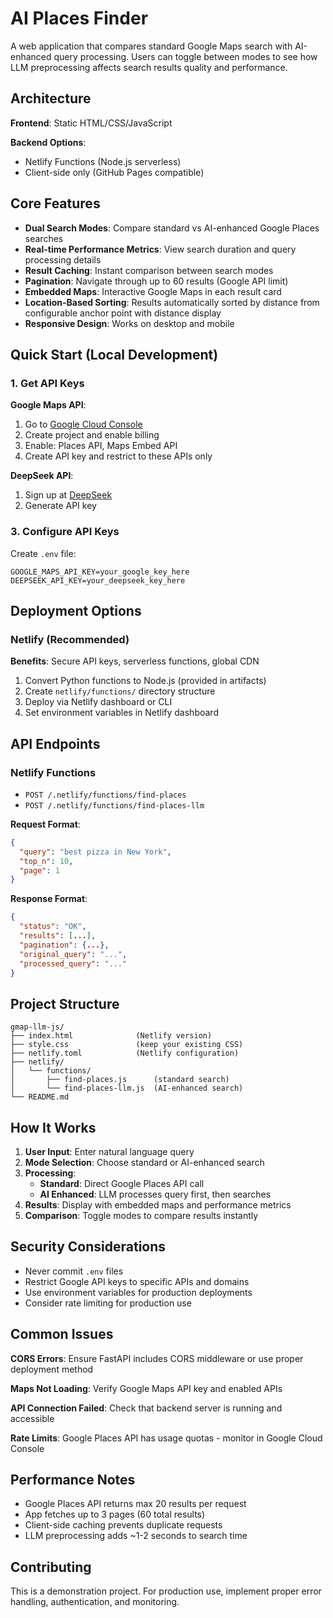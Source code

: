 # AI Places Finder
A web application that compares standard Google Maps search with AI-enhanced query processing. Users can toggle between modes to see how LLM preprocessing affects search results quality and performance.

## Architecture

**Frontend**: Static HTML/CSS/JavaScript

**Backend Options**:

- Netlify Functions (Node.js serverless)
- Client-side only (GitHub Pages compatible)

## Core Features
- **Dual Search Modes**: Compare standard vs AI-enhanced Google Places searches
- **Real-time Performance Metrics**: View search duration and query processing details
- **Result Caching**: Instant comparison between search modes
- **Pagination**: Navigate through up to 60 results (Google API limit)
- **Embedded Maps**: Interactive Google Maps in each result card
- **Location-Based Sorting**: Results automatically sorted by distance from configurable anchor point with distance display
- **Responsive Design**: Works on desktop and mobile

## Quick Start (Local Development)

### 1. Get API Keys

**Google Maps API**:
1. Go to [Google Cloud Console](https://console.cloud.google.com/)
2. Create project and enable billing
3. Enable: Places API, Maps Embed API
4. Create API key and restrict to these APIs only

**DeepSeek API**:
1. Sign up at [DeepSeek](https://platform.deepseek.com/)
2. Generate API key

### 3. Configure API Keys

Create `.env` file:
```
GOOGLE_MAPS_API_KEY=your_google_key_here
DEEPSEEK_API_KEY=your_deepseek_key_here
```


## Deployment Options

### Netlify (Recommended)

**Benefits**: Secure API keys, serverless functions, global CDN

1. Convert Python functions to Node.js (provided in artifacts)
2. Create `netlify/functions/` directory structure
3. Deploy via Netlify dashboard or CLI
4. Set environment variables in Netlify dashboard

## API Endpoints

### Netlify Functions
- `POST /.netlify/functions/find-places`
- `POST /.netlify/functions/find-places-llm`

**Request Format**:
```json
{
  "query": "best pizza in New York",
  "top_n": 10,
  "page": 1
}
```

**Response Format**:
```json
{
  "status": "OK",
  "results": [...],
  "pagination": {...},
  "original_query": "...",
  "processed_query": "..."
}
```

## Project Structure

```
gmap-llm-js/
├── index.html              (Netlify version)
├── style.css               (keep your existing CSS)
├── netlify.toml            (Netlify configuration)
├── netlify/
│   └── functions/
│       ├── find-places.js      (standard search)
│       └── find-places-llm.js  (AI-enhanced search)
└── README.md
```

## How It Works

1. **User Input**: Enter natural language query
2. **Mode Selection**: Choose standard or AI-enhanced search
3. **Processing**:
   - **Standard**: Direct Google Places API call
   - **AI Enhanced**: LLM processes query first, then searches
4. **Results**: Display with embedded maps and performance metrics
5. **Comparison**: Toggle modes to compare results instantly

## Security Considerations

- Never commit `.env` files
- Restrict Google API keys to specific APIs and domains
- Use environment variables for production deployments
- Consider rate limiting for production use

## Common Issues

**CORS Errors**: Ensure FastAPI includes CORS middleware or use proper deployment method

**Maps Not Loading**: Verify Google Maps API key and enabled APIs

**API Connection Failed**: Check that backend server is running and accessible

**Rate Limits**: Google Places API has usage quotas - monitor in Google Cloud Console

## Performance Notes

- Google Places API returns max 20 results per request
- App fetches up to 3 pages (60 total results)
- Client-side caching prevents duplicate requests
- LLM preprocessing adds ~1-2 seconds to search time

## Contributing

This is a demonstration project. For production use, implement proper error handling, authentication, and monitoring.
